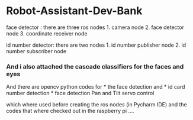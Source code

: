 # Robot-Assistant-Dev-Bank


face detector :        there are three ros nodes 
                       1. camera node
                       2. face detector node
                       3. coordinate receiver node


id number detector:    there are two nodes 
                       1. id number publisher node
                       2. id number subscriber node





### And i also attached the cascade classifiers for the faces and eyes

 And there are opencv python codes for
                * the face detection and
                * id card number detection
                * face detection Pan and Tilt servo control
                  
 which where used before creating the ros nodes (in Pycharm IDE) 
 and the codes that where checked out in the raspberry pi ....

